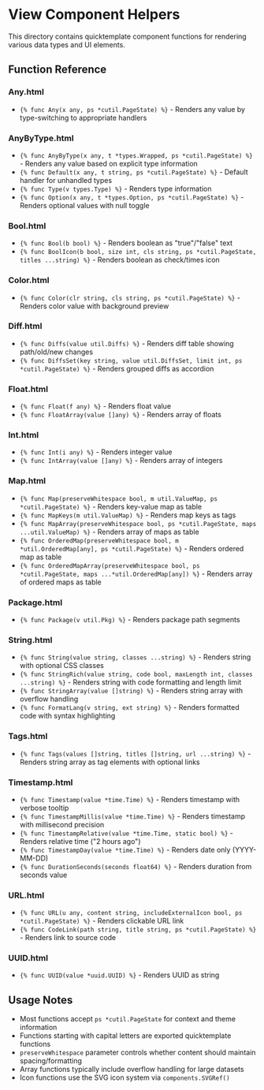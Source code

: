 # View Component Helpers

This directory contains quicktemplate component functions for rendering various data types and UI elements.

## Function Reference

### Any.html

- `{% func Any(x any, ps *cutil.PageState) %}` - Renders any value by type-switching to appropriate handlers

### AnyByType.html

- `{% func AnyByType(x any, t *types.Wrapped, ps *cutil.PageState) %}` - Renders any value based on explicit type information
- `{% func Default(x any, t string, ps *cutil.PageState) %}` - Default handler for unhandled types
- `{% func Type(v types.Type) %}` - Renders type information
- `{% func Option(x any, t *types.Option, ps *cutil.PageState) %}` - Renders optional values with null toggle

### Bool.html

- `{% func Bool(b bool) %}` - Renders boolean as "true"/"false" text
- `{% func BoolIcon(b bool, size int, cls string, ps *cutil.PageState, titles ...string) %}` - Renders boolean as check/times icon

### Color.html

- `{% func Color(clr string, cls string, ps *cutil.PageState) %}` - Renders color value with background preview

### Diff.html

- `{% func Diffs(value util.Diffs) %}` - Renders diff table showing path/old/new changes
- `{% func DiffsSet(key string, value util.DiffsSet, limit int, ps *cutil.PageState) %}` - Renders grouped diffs as accordion

### Float.html

- `{% func Float(f any) %}` - Renders float value
- `{% func FloatArray(value []any) %}` - Renders array of floats

### Int.html

- `{% func Int(i any) %}` - Renders integer value
- `{% func IntArray(value []any) %}` - Renders array of integers

### Map.html

- `{% func Map(preserveWhitespace bool, m util.ValueMap, ps *cutil.PageState) %}` - Renders key-value map as table
- `{% func MapKeys(m util.ValueMap) %}` - Renders map keys as tags
- `{% func MapArray(preserveWhitespace bool, ps *cutil.PageState, maps ...util.ValueMap) %}` - Renders array of maps as table
- `{% func OrderedMap(preserveWhitespace bool, m *util.OrderedMap[any], ps *cutil.PageState) %}` - Renders ordered map as table
- `{% func OrderedMapArray(preserveWhitespace bool, ps *cutil.PageState, maps ...*util.OrderedMap[any]) %}` - Renders array of ordered maps as table

### Package.html

- `{% func Package(v util.Pkg) %}` - Renders package path segments

### String.html

- `{% func String(value string, classes ...string) %}` - Renders string with optional CSS classes
- `{% func StringRich(value string, code bool, maxLength int, classes ...string) %}` - Renders string with code formatting and length limit
- `{% func StringArray(value []string) %}` - Renders string array with overflow handling
- `{% func FormatLang(v string, ext string) %}` - Renders formatted code with syntax highlighting

### Tags.html

- `{% func Tags(values []string, titles []string, url ...string) %}` - Renders string array as tag elements with optional links

### Timestamp.html

- `{% func Timestamp(value *time.Time) %}` - Renders timestamp with verbose tooltip
- `{% func TimestampMillis(value *time.Time) %}` - Renders timestamp with millisecond precision
- `{% func TimestampRelative(value *time.Time, static bool) %}` - Renders relative time ("2 hours ago")
- `{% func TimestampDay(value *time.Time) %}` - Renders date only (YYYY-MM-DD)
- `{% func DurationSeconds(seconds float64) %}` - Renders duration from seconds value

### URL.html

- `{% func URL(u any, content string, includeExternalIcon bool, ps *cutil.PageState) %}` - Renders clickable URL link
- `{% func CodeLink(path string, title string, ps *cutil.PageState) %}` - Renders link to source code

### UUID.html

- `{% func UUID(value *uuid.UUID) %}` - Renders UUID as string

## Usage Notes

- Most functions accept `ps *cutil.PageState` for context and theme information
- Functions starting with capital letters are exported quicktemplate functions
- `preserveWhitespace` parameter controls whether content should maintain spacing/formatting
- Array functions typically include overflow handling for large datasets
- Icon functions use the SVG icon system via `components.SVGRef()`
